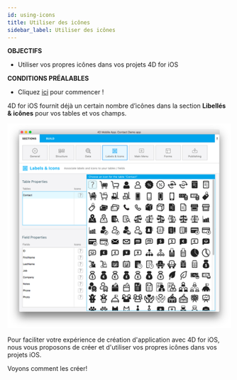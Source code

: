 ```yaml
---
id: using-icons
title: Utiliser des icônes
sidebar_label: Utiliser des icônes
---
```

<div class = "objectives"> 

**OBJECTIFS**

* Utiliser vos propres icônes dans vos projets 4D for iOS</div> <div class = "prerequisites"> 

**CONDITIONS PRÉALABLES**

* Cliquez [ici](prerequisites.html) pour commencer !</div> 

4D for iOS fournit déjà un certain nombre d’icônes dans la section **Libellés & icônes** pour vos tables et vos champs.

![Icon library](assets/custom-icons/icon-library.png)

Pour faciliter votre expérience de création d'application avec 4D for iOS, nous vous proposons de créer et d'utiliser vos propres icônes dans vos projets iOS.

Voyons comment les créer!